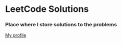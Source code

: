 # LeetCode Solutions

### Place where I store solutions to the problems 

[My profile](https://leetcode.com/admialurun/)